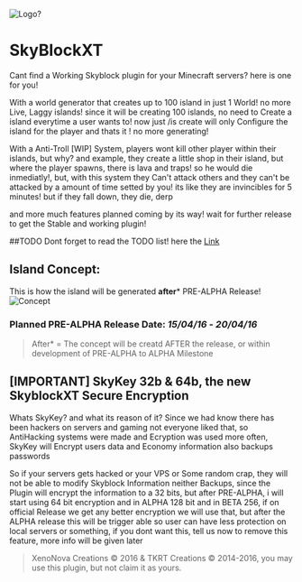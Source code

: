 ![Logo?](http://bgteste.ga/files/FotorCreated.jpg)
# SkyBlockXT

  Cant find a Working Skyblock plugin for your Minecraft servers? here is one for you!
  
  With a world generator that creates up to 100 island in just 1 World! no more Live, Laggy islands!
  since it will be creating 100 islands, no need to Create a island everytime a user wants to! now just /is create
  will only Configure the island for the player and thats it ! no more generating!
  
  With a Anti-Troll [WIP] System, players wont kill other player within their islands, but why?
  and example, they create a little shop in their island, but where the player spawns, there is lava and traps!
  so he would die inmediatly!, but, with this system they Can't attack others and they can't be attacked by
  a amount of time setted by you! its like they are invincibles for 5 minutes! but if they fall down, they die, derp
  
  and more much features planned coming by its way! wait for further release to get the Stable and working plugin!
  
  
##TODO
Dont forget to read the TODO list! here the [Link](https://github.com/XenoNova/SkyBlockXT/issues/17)
  
## Island Concept:
  This is how the island will  be generated **after*** PRE-ALPHA Release!
![Concept](http://static.planetminecraft.com/files/resource_media/screenshot/1301/skyblock_4567067.jpg)
### Planned PRE-ALPHA Release Date: *15/04/16* - *20/04/16*
> After* = The concept will be creatd AFTER the release, or within development of PRE-ALPHA to ALPHA Milestone

## [IMPORTANT] SkyKey 32b & 64b, the new SkyblockXT Secure Encryption
Whats SkyKey? and what its reason of it?
Since we had know there has been hackers on servers and gaming
not everyone liked that, so AntiHacking systems were made and Ecryption was used
more often, SkyKey will Encrypt users data and Economy information also backups passwords

So if your servers gets hacked or your VPS or Some random crap, they will not be able to modify
Skyblock Information neither Backups, since the Plugin will encrypt the information to a 32 bits,
but after PRE-ALPHA, i will start using 64 bit encryption and in ALPHA 128 bit and in BETA 256,
if on official Release we get any better encryption we will use that, but after the ALPHA release
this will be trigger able so user can have less protection on local servers or something, if you dont want
this, tell us now to remove this feature, more info will be given later  

> XenoNova Creations © 2016 & TKRT Creations © 2014-2016, you may use this plugin, but not claim it as yours.

